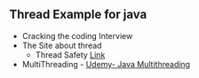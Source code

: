 ## Thread Example for java

* Cracking the coding Interview
* The Site about thread 
   * Thread Safety [Link](https://www.journaldev.com/1061/thread-safety-in-java)
* MultiThreading - [Udemy- Java Multithreading](https://www.udemy.com/java-multithreading/learn/v4/content)

